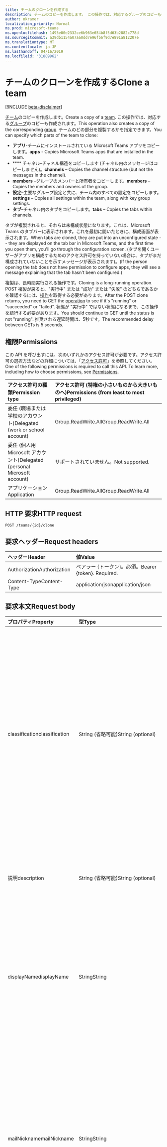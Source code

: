 ```yaml
---
title: チームのクローンを作成する
description: チームのコピーを作成します。 この操作では、対応するグループのコピーも作成されます。
author: nkramer
localization_priority: Normal
ms.prod: microsoft-teams
ms.openlocfilehash: 1495e00e2332ce6b963e654b8f5d63b2882c778d
ms.sourcegitcommit: a39db1154a07aa0dd7e96fb6f9d7e891a812207e
ms.translationtype: MT
ms.contentlocale: ja-JP
ms.lasthandoff: 04/16/2019
ms.locfileid: "31889962"
---
```

# <a name="clone-a-team"></a><span data-ttu-id="e207d-104">チームのクローンを作成する</span><span class="sxs-lookup"><span data-stu-id="e207d-104">Clone a team</span></span>

[!INCLUDE [beta-disclaimer](../../includes/beta-disclaimer.md)]

<span data-ttu-id="e207d-105">[チーム](../resources/team.md)のコピーを作成します。</span><span class="sxs-lookup"><span data-stu-id="e207d-105">Create a copy of a [team](../resources/team.md).</span></span> <span data-ttu-id="e207d-106">この操作では、対応する[グループ](../resources/group.md)のコピーも作成されます。</span><span class="sxs-lookup"><span data-stu-id="e207d-106">This operation also creates a copy of the corresponding [group](../resources/group.md).</span></span>
<span data-ttu-id="e207d-107">チームのどの部分を複製するかを指定できます。</span><span class="sxs-lookup"><span data-stu-id="e207d-107">You can specify which parts of the team to clone:</span></span>

- <span data-ttu-id="e207d-108">**アプリ**-チームにインストールされている Microsoft Teams アプリをコピーします。</span><span class="sxs-lookup"><span data-stu-id="e207d-108">**apps** - Copies Microsoft Teams apps that are installed in the team.</span></span> 
- <span data-ttu-id="e207d-109">\*\*\*\* チャネル–チャネル構造をコピーします (チャネル内のメッセージはコピーしません)。</span><span class="sxs-lookup"><span data-stu-id="e207d-109">**channels** – Copies the channel structure (but not the messages in the channel).</span></span>
- <span data-ttu-id="e207d-110">**members** –グループのメンバーと所有者をコピーします。</span><span class="sxs-lookup"><span data-stu-id="e207d-110">**members** – Copies the members and owners of the group.</span></span>
- <span data-ttu-id="e207d-111">**設定**–主要なグループ設定と共に、チーム内のすべての設定をコピーします。</span><span class="sxs-lookup"><span data-stu-id="e207d-111">**settings** – Copies all settings within the team, along with key group settings.</span></span>
- <span data-ttu-id="e207d-112">**タブ**–チャネル内のタブをコピーします。</span><span class="sxs-lookup"><span data-stu-id="e207d-112">**tabs** – Copies the tabs within channels.</span></span>

<span data-ttu-id="e207d-113">タブが複製されると、それらは未構成状態になります。これは、Microsoft Teams のタブバーに表示されます。これを最初に開いたときに、構成画面が表示されます。</span><span class="sxs-lookup"><span data-stu-id="e207d-113">When tabs are cloned, they are put into an unconfigured state -- they are displayed on the tab bar in Microsoft Teams, and the first time you open them, you'll go through the configuration screen.</span></span> <span data-ttu-id="e207d-114">(タブを開くユーザーがアプリを構成するためのアクセス許可を持っていない場合は、タブがまだ構成されていないことを示すメッセージが表示されます)。</span><span class="sxs-lookup"><span data-stu-id="e207d-114">(If the person opening the tab does not have permission to configure apps, they will see a message explaining that the tab hasn't been configured.)</span></span>

<span data-ttu-id="e207d-115">複製は、長時間実行される操作です。</span><span class="sxs-lookup"><span data-stu-id="e207d-115">Cloning is a long-running operation.</span></span>
<span data-ttu-id="e207d-116">POST 複製が戻ると、"実行中" または "成功" または "失敗" のどちらであるかを確認するには、[操作](../resources/teamsasyncoperation.md)を取得する必要があります。</span><span class="sxs-lookup"><span data-stu-id="e207d-116">After the POST clone returns, you need to GET the [operation](../resources/teamsasyncoperation.md) to see if it's "running" or "succeeded" or "failed".</span></span> <span data-ttu-id="e207d-117">状態が "実行中" ではない状態になるまで、この操作を続行する必要があります。</span><span class="sxs-lookup"><span data-stu-id="e207d-117">You should continue to GET until the status is not "running".</span></span> <span data-ttu-id="e207d-118">推奨される遅延時間は、5秒です。</span><span class="sxs-lookup"><span data-stu-id="e207d-118">The recommended delay between GETs is 5 seconds.</span></span>

## <a name="permissions"></a><span data-ttu-id="e207d-119">権限</span><span class="sxs-lookup"><span data-stu-id="e207d-119">Permissions</span></span>

<span data-ttu-id="e207d-p105">この API を呼び出すには、次のいずれかのアクセス許可が必要です。アクセス許可の選択方法などの詳細については、「[アクセス許可](/graph/permissions-reference)」を参照してください。</span><span class="sxs-lookup"><span data-stu-id="e207d-p105">One of the following permissions is required to call this API. To learn more, including how to choose permissions, see [Permissions](/graph/permissions-reference).</span></span>

|<span data-ttu-id="e207d-122">アクセス許可の種類</span><span class="sxs-lookup"><span data-stu-id="e207d-122">Permission type</span></span>      | <span data-ttu-id="e207d-123">アクセス許可 (特権の小さいものから大きいものへ)</span><span class="sxs-lookup"><span data-stu-id="e207d-123">Permissions (from least to most privileged)</span></span>              |
|:--------------------|:---------------------------------------------------------|
|<span data-ttu-id="e207d-124">委任 (職場または学校のアカウント)</span><span class="sxs-lookup"><span data-stu-id="e207d-124">Delegated (work or school account)</span></span>     | <span data-ttu-id="e207d-125">Group.ReadWrite.All</span><span class="sxs-lookup"><span data-stu-id="e207d-125">Group.ReadWrite.All</span></span>    |
|<span data-ttu-id="e207d-126">委任 (個人用 Microsoft アカウント)</span><span class="sxs-lookup"><span data-stu-id="e207d-126">Delegated (personal Microsoft account)</span></span> | <span data-ttu-id="e207d-127">サポートされていません。</span><span class="sxs-lookup"><span data-stu-id="e207d-127">Not supported.</span></span>    |
|<span data-ttu-id="e207d-128">アプリケーション</span><span class="sxs-lookup"><span data-stu-id="e207d-128">Application</span></span>                            | <span data-ttu-id="e207d-129">Group.ReadWrite.All</span><span class="sxs-lookup"><span data-stu-id="e207d-129">Group.ReadWrite.All</span></span> |

## <a name="http-request"></a><span data-ttu-id="e207d-130">HTTP 要求</span><span class="sxs-lookup"><span data-stu-id="e207d-130">HTTP request</span></span>
<!-- { "blockType": "ignored" } -->
```http
POST /teams/{id}/clone
```

## <a name="request-headers"></a><span data-ttu-id="e207d-131">要求ヘッダー</span><span class="sxs-lookup"><span data-stu-id="e207d-131">Request headers</span></span>
| <span data-ttu-id="e207d-132">ヘッダー</span><span class="sxs-lookup"><span data-stu-id="e207d-132">Header</span></span>       | <span data-ttu-id="e207d-133">値</span><span class="sxs-lookup"><span data-stu-id="e207d-133">Value</span></span> |
|:---------------|:--------|
| <span data-ttu-id="e207d-134">Authorization</span><span class="sxs-lookup"><span data-stu-id="e207d-134">Authorization</span></span>  | <span data-ttu-id="e207d-p106">ベアラー {トークン}。必須。</span><span class="sxs-lookup"><span data-stu-id="e207d-p106">Bearer {token}. Required.</span></span>  |
| <span data-ttu-id="e207d-137">Content-Type</span><span class="sxs-lookup"><span data-stu-id="e207d-137">Content-Type</span></span>  | <span data-ttu-id="e207d-138">application/json</span><span class="sxs-lookup"><span data-stu-id="e207d-138">application/json</span></span>  |

## <a name="request-body"></a><span data-ttu-id="e207d-139">要求本文</span><span class="sxs-lookup"><span data-stu-id="e207d-139">Request body</span></span>

| <span data-ttu-id="e207d-140">プロパティ</span><span class="sxs-lookup"><span data-stu-id="e207d-140">Property</span></span>     | <span data-ttu-id="e207d-141">型</span><span class="sxs-lookup"><span data-stu-id="e207d-141">Type</span></span>   |<span data-ttu-id="e207d-142">説明</span><span class="sxs-lookup"><span data-stu-id="e207d-142">Description</span></span>|
|:---------------|:--------|:----------|
|<span data-ttu-id="e207d-143">classification</span><span class="sxs-lookup"><span data-stu-id="e207d-143">classification</span></span>|<span data-ttu-id="e207d-144">String (省略可能)</span><span class="sxs-lookup"><span data-stu-id="e207d-144">String (optional)</span></span>|<span data-ttu-id="e207d-145">グループの分類 (低、中、高のビジネスへの影響など) を記述します。</span><span class="sxs-lookup"><span data-stu-id="e207d-145">Describes a classification for the group (such as low, medium or high business impact).</span></span> <span data-ttu-id="e207d-146">このプロパティの有効な値は、[テンプレート定義](../resources/directorysettingtemplate.md)に基づいて ClassificationList[設定](../resources/directorysetting.md)値を作成することによって定義されます。</span><span class="sxs-lookup"><span data-stu-id="e207d-146">Valid values for this property are defined by creating a ClassificationList [setting](../resources/directorysetting.md) value, based on the [template definition](../resources/directorysettingtemplate.md).</span></span> <span data-ttu-id="e207d-147">分類が指定されていない場合は、元のチーム/グループから分類がコピーされます。</span><span class="sxs-lookup"><span data-stu-id="e207d-147">If classification is not specified, the classification will be copied from the original team/group.</span></span>|
|<span data-ttu-id="e207d-148">説明</span><span class="sxs-lookup"><span data-stu-id="e207d-148">description</span></span>|<span data-ttu-id="e207d-149">String (省略可能)</span><span class="sxs-lookup"><span data-stu-id="e207d-149">String (optional)</span></span>|<span data-ttu-id="e207d-150">グループに関するオプションの説明。</span><span class="sxs-lookup"><span data-stu-id="e207d-150">An optional description for the group.</span></span> <span data-ttu-id="e207d-151">このプロパティが指定されていない場合は、空白のままになります。</span><span class="sxs-lookup"><span data-stu-id="e207d-151">If this property is not specified, it will be left blank.</span></span>|
|<span data-ttu-id="e207d-152">displayName</span><span class="sxs-lookup"><span data-stu-id="e207d-152">displayName</span></span>|<span data-ttu-id="e207d-153">String</span><span class="sxs-lookup"><span data-stu-id="e207d-153">String</span></span>|<span data-ttu-id="e207d-p109">グループの表示名。このプロパティは、グループの作成時の必須プロパティであり、更新時にクリアすることはできません。$filter および $orderby をサポートします。</span><span class="sxs-lookup"><span data-stu-id="e207d-p109">The display name for the group. This property is required when a group is created and it cannot be cleared during updates. Supports $filter and $orderby.</span></span>|
|<span data-ttu-id="e207d-157">mailNickname</span><span class="sxs-lookup"><span data-stu-id="e207d-157">mailNickname</span></span>|<span data-ttu-id="e207d-158">String</span><span class="sxs-lookup"><span data-stu-id="e207d-158">String</span></span>|<span data-ttu-id="e207d-159">グループのメール エイリアスです (組織内で一意)。</span><span class="sxs-lookup"><span data-stu-id="e207d-159">The mail alias for the group, unique in the organization.</span></span> <span data-ttu-id="e207d-160">このプロパティは、グループの作成時に指定する必要があります。</span><span class="sxs-lookup"><span data-stu-id="e207d-160">This property must be specified when a group is created.</span></span> <span data-ttu-id="e207d-161">$filter をサポートします。</span><span class="sxs-lookup"><span data-stu-id="e207d-161">Supports $filter.</span></span> <span data-ttu-id="e207d-162">このプロパティが指定されていない場合は、displayName から計算されます。</span><span class="sxs-lookup"><span data-stu-id="e207d-162">If this property is not specified, it will be computed from the displayName.</span></span> <span data-ttu-id="e207d-163">既知の問題: このプロパティは現在無視されています。</span><span class="sxs-lookup"><span data-stu-id="e207d-163">Known issue: this property is currently ignored.</span></span>|
|<span data-ttu-id="e207d-164">partstoclone</span><span class="sxs-lookup"><span data-stu-id="e207d-164">partsToClone</span></span>| [<span data-ttu-id="e207d-165">clonableTeamParts</span><span class="sxs-lookup"><span data-stu-id="e207d-165">clonableTeamParts</span></span>](../resources/clonableteamparts.md) |<span data-ttu-id="e207d-166">クローンするパーツのコンマ区切りのリスト。</span><span class="sxs-lookup"><span data-stu-id="e207d-166">A comma-separated list of the parts to clone.</span></span> <span data-ttu-id="e207d-167">法的パーツとは、「アプリ、タブ、設定、チャネル、メンバー」のことです。</span><span class="sxs-lookup"><span data-stu-id="e207d-167">Legal parts are "apps, tabs, settings, channels, members".</span></span>|
|<span data-ttu-id="e207d-168">visibility</span><span class="sxs-lookup"><span data-stu-id="e207d-168">visibility</span></span>|<span data-ttu-id="e207d-169">[teamVisibilityType](../resources/teamvisibilitytype.md)オプション</span><span class="sxs-lookup"><span data-stu-id="e207d-169">[teamVisibilityType](../resources/teamvisibilitytype.md) (optional)</span></span>| <span data-ttu-id="e207d-170">グループを表示するかどうかを指定します。</span><span class="sxs-lookup"><span data-stu-id="e207d-170">Specifies the visibility of the group.</span></span> <span data-ttu-id="e207d-171">可能な値は、 **Private**、 **Public**です。</span><span class="sxs-lookup"><span data-stu-id="e207d-171">Possible values are: **Private**, **Public**.</span></span> <span data-ttu-id="e207d-172">visibility が指定されていない場合、表示は元のチーム/グループからコピーされます。</span><span class="sxs-lookup"><span data-stu-id="e207d-172">If visibility is not specified, the visibility will be copied from the original team/group.</span></span> <span data-ttu-id="e207d-173">複製対象のチームが**educationClass**チームの場合、visibility パラメーターは無視され、新しいグループの表示が HiddenMembership に設定されます。</span><span class="sxs-lookup"><span data-stu-id="e207d-173">If the team being cloned is an **educationClass** team, the visibility parameter is ignored, and the new group's visibility will be set to HiddenMembership.</span></span>|

## <a name="response"></a><span data-ttu-id="e207d-174">応答</span><span class="sxs-lookup"><span data-stu-id="e207d-174">Response</span></span>

<span data-ttu-id="e207d-175">成功した場合、このメソッドは`202 Accepted` 、 [operation](../resources/teamsasyncoperation.md)リソースをポイントする Location: ヘッダーを持つ応答コードを返します。</span><span class="sxs-lookup"><span data-stu-id="e207d-175">If successful, this method will return a `202 Accepted` response code with a Location: header pointing to the [operation](../resources/teamsasyncoperation.md) resource.</span></span>
<span data-ttu-id="e207d-176">操作が完了すると、作成されたチームの id が操作リソースに通知されます。</span><span class="sxs-lookup"><span data-stu-id="e207d-176">When the operation is complete, the operation resource will tell you the id of the created team.</span></span>

## <a name="example"></a><span data-ttu-id="e207d-177">例</span><span class="sxs-lookup"><span data-stu-id="e207d-177">Example</span></span>
#### <a name="request"></a><span data-ttu-id="e207d-178">要求</span><span class="sxs-lookup"><span data-stu-id="e207d-178">Request</span></span>
<span data-ttu-id="e207d-179">要求の例を次に示します。</span><span class="sxs-lookup"><span data-stu-id="e207d-179">The following is an example of the request.</span></span>
<!-- {
  "blockType": "ignored",
  "name": "create_team"
}-->
```http
POST /teams/{id}/clone
Content-Type: application/json

{  
     "displayName": "Library Assist",
     "description": "Self help community for library",
     "mailNickname": "libassist",
     "partsToClone": "apps,tabs,settings,channels,members",
     "visibility": "public"
}
```

#### <a name="response"></a><span data-ttu-id="e207d-180">応答</span><span class="sxs-lookup"><span data-stu-id="e207d-180">Response</span></span>
<span data-ttu-id="e207d-181">応答の例を次に示します。</span><span class="sxs-lookup"><span data-stu-id="e207d-181">The following is an example of the response.</span></span> <span data-ttu-id="e207d-182">注: 簡潔にするために、ここに示す応答オブジェクトは切り詰められている場合があります。</span><span class="sxs-lookup"><span data-stu-id="e207d-182">Note: The response object shown here may be truncated for brevity.</span></span> <span data-ttu-id="e207d-183">実際の呼び出しではすべてのプロパティが返されます。</span><span class="sxs-lookup"><span data-stu-id="e207d-183">All of the properties will be returned from an actual call.</span></span>
<!-- {
  "blockType": "ignored",
  "truncated": true,
  "@odata.type": "microsoft.graph.team"
} -->
```http
HTTP/1.1 202 Accepted
Location: /teams({id})/operations({opId})
Content-Type: text/plain
Content-Length: 0
```

<!-- uuid: 8fcb5dbc-d5aa-4681-8e31-b001d5168d79
2015-10-25 14:57:30 UTC -->
<!--
{
  "type": "#page.annotation",
  "description": "Create Team",
  "keywords": "",
  "section": "documentation",
  "tocPath": "",
  "suppressions": [
    "Error: /api-reference/beta/api/team-clone.md:\r\n      Exception processing links.\r\n    System.ArgumentException: Link Definition was null. Link text: !INCLUDE [beta-disclaimer](../../includes/beta-disclaimer.md)\r\n      at ApiDoctor.Validation.DocFile.get_LinkDestinations()\r\n      at ApiDoctor.Validation.DocSet.ValidateLinks(Boolean includeWarnings, String[] relativePathForFiles, IssueLogger issues, Boolean requireFilenameCaseMatch, Boolean printOrphanedFiles)"
  ]
}
-->
